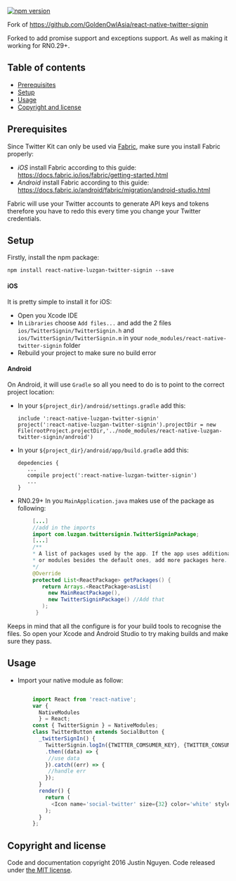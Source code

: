 [![npm version](https://badge.fury.io/js/react-native-luzgan-twitter-signin.svg)](https://badge.fury.io/js/react-native-luzgan-twitter-signin)

Fork of https://github.com/GoldenOwlAsia/react-native-twitter-signin

Forked to add promise support and exceptions support. As well as making it working for RN0.29+.

## Table of contents
- [Prerequisites](#prerequisites)
- [Setup](#setup)
- [Usage](#usage)
- [Copyright and license](#copyright-and-license)

## Prerequisites

Since Twitter Kit can only be used via [Fabric](https://twitter.com/fabric), make sure you install Fabric properly:

 - *iOS* install Fabric according to this guide: https://docs.fabric.io/ios/fabric/getting-started.html
 - *Android* install Fabric according to this guide: https://docs.fabric.io/android/fabric/migration/android-studio.html

Fabric will use your Twitter accounts to generate API keys and tokens therefore you have to redo this every time you change your Twitter credentials.


## Setup

Firstly, install the npm package:

    npm install react-native-luzgan-twitter-signin --save

#### iOS

It is pretty simple to install it for iOS:

  - Open you Xcode IDE
  - In `Libraries` choose `Add files...` and add the 2 files `ios/TwitterSignin/TwitterSignin.h` and `ios/TwitterSignin/TwitterSignin.m` in your `node_modules/react-native-twitter-signin` folder
  - Rebuild your project to make sure no build error

#### Android

On Android, it will use `Gradle` so all you need to do is to point to the correct project location:

  - In your `${project_dir}/android/settings.gradle` add this:

        include ':react-native-luzgan-twitter-signin'
        project(':react-native-luzgan-twitter-signin').projectDir = new File(rootProject.projectDir,'../node_modules/react-native-luzgan-twitter-signin/android')
  - In your `${project_dir}/android/app/build.gradle` add this:

        depedencies {
           ...
           compile project(':react-native-luzgan-twitter-signin')
           ...
        }
  - RN0.29+ In you `MainApplication.java` makes use of the package as following:

```java
        [...]
        //add in the imports
        import com.luzgan.twittersignin.TwitterSigninPackage;
        [...]
        /**
        * A list of packages used by the app. If the app uses additional views
        * or modules besides the default ones, add more packages here.
        */
        @Override
        protected List<ReactPackage> getPackages() {
           return Arrays.<ReactPackage>asList(
             new MainReactPackage(),
             new TwitterSigninPackage() //Add that
           );
         }
```

Keeps in mind that all the configure is for your build tools to recognise the files. So open your Xcode and Android Studio to try making builds and make sure they pass.

## Usage

 - Import your native module as follow:

```javascript

        import React from 'react-native';
        var {
          NativeModules
          } = React;
        const { TwitterSignin } = NativeModules;
        class TwitterButton extends SocialButton {
          _twitterSignIn() {
            TwitterSignin.logIn({TWITTER_COMSUMER_KEY}, {TWITTER_CONSUMER_SECRET})
            .then((data) => {
             //use data
            }).catch((err) => {
             //handle err
            });
          }
          render() {
            return (
              <Icon name='social-twitter' size={32} color='white' style={styles.icon} onPress={this._twitterSignIn.bind(this)}/>
            );
          }
        };
```


## Copyright and license

Code and documentation copyright 2016 Justin Nguyen. Code released under [the MIT license](https://github.com/Luzgan/react-native-twitter-signin/blob/master/LICENSE).
